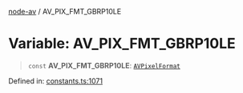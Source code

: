 [node-av](../globals.md) / AV\_PIX\_FMT\_GBRP10LE

# Variable: AV\_PIX\_FMT\_GBRP10LE

> `const` **AV\_PIX\_FMT\_GBRP10LE**: [`AVPixelFormat`](../type-aliases/AVPixelFormat.md)

Defined in: [constants.ts:1071](https://github.com/seydx/av/blob/f8631fc881b394300b1479f511d55cf1c370a87f/src/constants/constants.ts#L1071)
